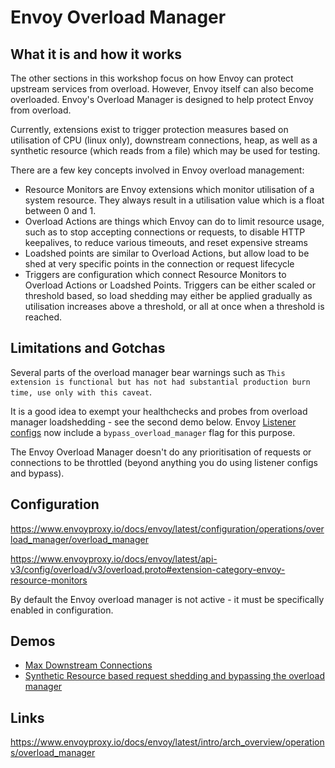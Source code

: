 
# Envoy Overload Manager

## What it is and how it works

The other sections in this workshop focus on how Envoy can protect upstream services from overload.
However, Envoy itself can also become overloaded. Envoy's Overload Manager is designed to help
protect Envoy from overload. 

Currently, extensions exist to trigger protection measures based on utilisation of CPU (linux only), downstream connections, 
heap, as well as a synthetic resource (which reads from a file) which may be used for testing.

There are a few key concepts involved in Envoy overload management:
 * Resource Monitors are Envoy extensions which monitor utilisation of a system resource. They always result in a utilisation value which is a float between 0 and 1.
 * Overload Actions are things which Envoy can do to limit resource usage, such as to stop accepting connections or requests, to disable HTTP keepalives, to reduce various timeouts, and reset expensive streams
 * Loadshed points are similar to Overload Actions, but allow load to be shed at very specific points in the connection or request lifecycle
 * Triggers are configuration which connect Resource Monitors to Overload Actions or Loadshed Points. Triggers can be either scaled or threshold based, so load shedding may either be applied gradually as utilisation increases above a threshold, or all at once when a threshold is reached.

## Limitations and Gotchas

Several parts of the overload manager bear warnings such as `This extension is functional but has not had substantial production burn time, use only with this caveat`.

It is a good idea to exempt your healthchecks and probes from overload manager loadshedding - see the second demo below.
Envoy [Listener configs](https://www.envoyproxy.io/docs/envoy/latest/api-v3/config/listener/v3/listener.proto) now include a 
`bypass_overload_manager` flag for this purpose.

The Envoy Overload Manager doesn't do any prioritisation of requests or connections to be throttled (beyond anything you do using listener configs and bypass).

## Configuration

https://www.envoyproxy.io/docs/envoy/latest/configuration/operations/overload_manager/overload_manager

https://www.envoyproxy.io/docs/envoy/latest/api-v3/config/overload/v3/overload.proto#extension-category-envoy-resource-monitors

By default the Envoy overload manager is not active - it must be specifically enabled in configuration.


## Demos 

 * [Max Downstream Connections](./demo-maxconn/README.md)
 * [Synthetic Resource based request shedding and bypassing the overload manager](./demo-ir/README.md)

## Links

https://www.envoyproxy.io/docs/envoy/latest/intro/arch_overview/operations/overload_manager

